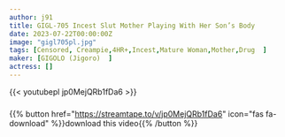 ```yaml
---
author: j91
title: GIGL-705 Incest Slut Mother Playing With Her Son’s Body
date: 2023-07-22T00:00:00Z
image: "gigl705pl.jpg"
tags: [Censored, Creampie,4HR+,Incest,Mature Woman,Mother,Drug	]
maker: [GIGOLO (Jigoro)  ]
actress: []
---
```



{{< youtubepl jp0MejQRb1fDa6 >}}
###

{{% button href="https://streamtape.to/v/jp0MejQRb1fDa6" icon="fas fa-download" %}}download this video{{% /button %}}
